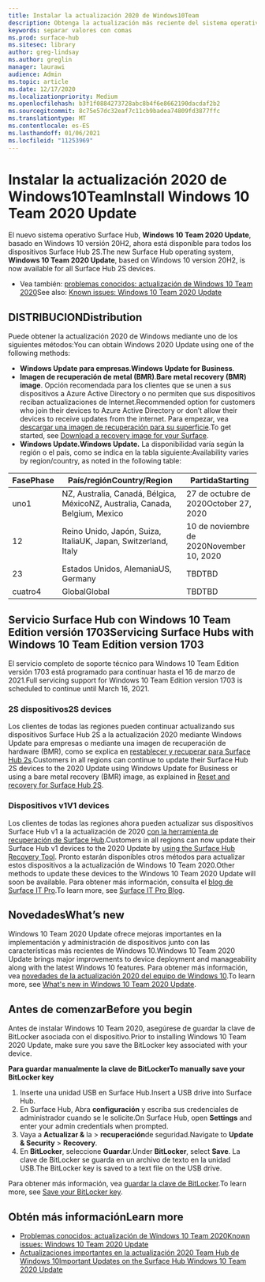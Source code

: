 ```yaml
---
title: Instalar la actualización 2020 de Windows10Team
description: Obtenga la actualización más reciente del sistema operativo Surface Hub, Windows 10 Team 2020 Update.
keywords: separar valores con comas
ms.prod: surface-hub
ms.sitesec: library
author: greg-lindsay
ms.author: greglin
manager: laurawi
audience: Admin
ms.topic: article
ms.date: 12/17/2020
ms.localizationpriority: Medium
ms.openlocfilehash: b3f1f0884273728abc8b4f6e8662190dacdaf2b2
ms.sourcegitcommit: 8c75e57dc32eaf7c11cb9badea74809fd3877ffc
ms.translationtype: MT
ms.contentlocale: es-ES
ms.lasthandoff: 01/06/2021
ms.locfileid: "11253969"
---
```

# <span data-ttu-id="17acd-104">Instalar la actualización 2020 de Windows10Team</span><span class="sxs-lookup"><span data-stu-id="17acd-104">Install Windows 10 Team 2020 Update</span></span> 

<span data-ttu-id="17acd-105">El nuevo sistema operativo Surface Hub, **Windows 10 Team 2020 Update**, basado en Windows 10 versión 20H2, ahora está disponible para todos los dispositivos Surface Hub 2S.</span><span class="sxs-lookup"><span data-stu-id="17acd-105">The new Surface Hub operating system, **Windows 10 Team 2020 Update**, based on Windows 10 version 20H2, is now available for all Surface Hub 2S devices.</span></span>  

- <span data-ttu-id="17acd-106">Vea también: [problemas conocidos: actualización de Windows 10 Team 2020](surface-hub-2020-update.md)</span><span class="sxs-lookup"><span data-stu-id="17acd-106">See also: [Known issues: Windows 10 Team 2020 Update](surface-hub-2020-update.md)</span></span>

## <span data-ttu-id="17acd-107">DISTRIBUCION</span><span class="sxs-lookup"><span data-stu-id="17acd-107">Distribution</span></span>

<span data-ttu-id="17acd-108">Puede obtener la actualización 2020 de Windows mediante uno de los siguientes métodos:</span><span class="sxs-lookup"><span data-stu-id="17acd-108">You can obtain Windows 2020 Update using one of the following methods:</span></span>

- <span data-ttu-id="17acd-109">**Windows Update para empresas**.</span><span class="sxs-lookup"><span data-stu-id="17acd-109">**Windows Update for Business**.</span></span>
- <span data-ttu-id="17acd-110">**Imagen de recuperación de metal (BMR)**.</span><span class="sxs-lookup"><span data-stu-id="17acd-110">**Bare metal recovery (BMR) image**.</span></span> <span data-ttu-id="17acd-111">Opción recomendada para los clientes que se unen a sus dispositivos a Azure Active Directory o no permiten que sus dispositivos reciban actualizaciones de Internet.</span><span class="sxs-lookup"><span data-stu-id="17acd-111">Recommended option for customers who join their devices to Azure Active Directory or don’t allow their devices to receive updates from the internet.</span></span> <span data-ttu-id="17acd-112">Para empezar, vea [descargar una imagen de recuperación para su superficie](https://support.microsoft.com/surfacerecoveryimage).</span><span class="sxs-lookup"><span data-stu-id="17acd-112">To get started, see [Download a recovery image for your Surface](https://support.microsoft.com/surfacerecoveryimage).</span></span>
- **<span data-ttu-id="17acd-113">Windows Update.</span><span class="sxs-lookup"><span data-stu-id="17acd-113">Windows Update.</span></span>** <span data-ttu-id="17acd-114">La disponibilidad varía según la región o el país, como se indica en la tabla siguiente:</span><span class="sxs-lookup"><span data-stu-id="17acd-114">Availability varies by region/country, as noted in the following table:</span></span>

| <span data-ttu-id="17acd-115">Fase</span><span class="sxs-lookup"><span data-stu-id="17acd-115">Phase</span></span> | <span data-ttu-id="17acd-116">País/región</span><span class="sxs-lookup"><span data-stu-id="17acd-116">Country/Region</span></span>                         | <span data-ttu-id="17acd-117">Partida</span><span class="sxs-lookup"><span data-stu-id="17acd-117">Starting</span></span>          |
| ----- | -------------------------------------- | ----------------- |
| <span data-ttu-id="17acd-118">uno</span><span class="sxs-lookup"><span data-stu-id="17acd-118">1</span></span>     | <span data-ttu-id="17acd-119">NZ, Australia, Canadá, Bélgica, México</span><span class="sxs-lookup"><span data-stu-id="17acd-119">NZ, Australia, Canada, Belgium, Mexico</span></span> | <span data-ttu-id="17acd-120">27 de octubre de 2020</span><span class="sxs-lookup"><span data-stu-id="17acd-120">October 27, 2020</span></span>  |
| <span data-ttu-id="17acd-121">1</span><span class="sxs-lookup"><span data-stu-id="17acd-121">2</span></span>     | <span data-ttu-id="17acd-122">Reino Unido, Japón, Suiza, Italia</span><span class="sxs-lookup"><span data-stu-id="17acd-122">UK, Japan, Switzerland, Italy</span></span>          | <span data-ttu-id="17acd-123">10 de noviembre de 2020</span><span class="sxs-lookup"><span data-stu-id="17acd-123">November 10, 2020</span></span> |
| <span data-ttu-id="17acd-124">2</span><span class="sxs-lookup"><span data-stu-id="17acd-124">3</span></span>     | <span data-ttu-id="17acd-125">Estados Unidos, Alemania</span><span class="sxs-lookup"><span data-stu-id="17acd-125">US, Germany</span></span>                            | <span data-ttu-id="17acd-126">TBD</span><span class="sxs-lookup"><span data-stu-id="17acd-126">TBD</span></span> |
| <span data-ttu-id="17acd-127">cuatro</span><span class="sxs-lookup"><span data-stu-id="17acd-127">4</span></span>     | <span data-ttu-id="17acd-128">Global</span><span class="sxs-lookup"><span data-stu-id="17acd-128">Global</span></span>                                 | <span data-ttu-id="17acd-129">TBD</span><span class="sxs-lookup"><span data-stu-id="17acd-129">TBD</span></span>  |

## <span data-ttu-id="17acd-130">Servicio Surface Hub con Windows 10 Team Edition versión 1703</span><span class="sxs-lookup"><span data-stu-id="17acd-130">Servicing Surface Hubs with Windows 10 Team Edition version 1703</span></span> 

<span data-ttu-id="17acd-131">El servicio completo de soporte técnico para Windows 10 Team Edition versión 1703 está programado para continuar hasta el 16 de marzo de 2021.</span><span class="sxs-lookup"><span data-stu-id="17acd-131">Full servicing support for Windows 10 Team Edition version 1703 is scheduled to continue until March 16, 2021.</span></span>

### <span data-ttu-id="17acd-132">2S dispositivos</span><span class="sxs-lookup"><span data-stu-id="17acd-132">2S devices</span></span> 

<span data-ttu-id="17acd-133">Los clientes de todas las regiones pueden continuar actualizando sus dispositivos Surface Hub 2S a la actualización 2020 mediante Windows Update para empresas o mediante una imagen de recuperación de hardware (BMR), como se explica en [restablecer y recuperar para Surface Hub 2s](surface-hub-2s-recover-reset.md).</span><span class="sxs-lookup"><span data-stu-id="17acd-133">Customers in all regions can continue to update their Surface Hub 2S devices to the 2020 Update using Windows Update for Business or using a bare metal recovery (BMR) image, as explained in [Reset and recovery for Surface Hub 2S](surface-hub-2s-recover-reset.md).</span></span>

### <span data-ttu-id="17acd-134">Dispositivos v1</span><span class="sxs-lookup"><span data-stu-id="17acd-134">V1 devices</span></span> 

<span data-ttu-id="17acd-135">Los clientes de todas las regiones ahora pueden actualizar sus dispositivos Surface Hub v1 a la actualización de 2020 [con la herramienta de recuperación de Surface Hub](surface-hub-recovery-tool.md).</span><span class="sxs-lookup"><span data-stu-id="17acd-135">Customers in all regions can now update their Surface Hub v1 devices to the 2020 Update by [using the Surface Hub Recovery Tool](surface-hub-recovery-tool.md).</span></span> <span data-ttu-id="17acd-136">Pronto estarán disponibles otros métodos para actualizar estos dispositivos a la actualización de Windows 10 Team 2020.</span><span class="sxs-lookup"><span data-stu-id="17acd-136">Other methods to update these devices to the Windows 10 Team 2020 Update will soon be available.</span></span> <span data-ttu-id="17acd-137">Para obtener más información, consulta el [blog de Surface IT Pro](https://techcommunity.microsoft.com/t5/surface-it-pro-blog/surface-hub-windows-10-team-2020-update/ba-p/2000144).</span><span class="sxs-lookup"><span data-stu-id="17acd-137">To learn more, see [Surface IT Pro Blog](https://techcommunity.microsoft.com/t5/surface-it-pro-blog/surface-hub-windows-10-team-2020-update/ba-p/2000144).</span></span>
 
## <span data-ttu-id="17acd-138">Novedades</span><span class="sxs-lookup"><span data-stu-id="17acd-138">What’s new</span></span>

<span data-ttu-id="17acd-139">Windows 10 Team 2020 Update ofrece mejoras importantes en la implementación y administración de dispositivos junto con las características más recientes de Windows 10.</span><span class="sxs-lookup"><span data-stu-id="17acd-139">Windows 10 Team 2020 Update brings major improvements to device deployment and manageability along with the latest Windows 10 features.</span></span> <span data-ttu-id="17acd-140">Para obtener más información, vea [novedades de la actualización 2020 del equipo de Windows 10](surface-hub-2020-update-whats-new.md).</span><span class="sxs-lookup"><span data-stu-id="17acd-140">To learn more, see [What's new in Windows 10 Team 2020 Update](surface-hub-2020-update-whats-new.md).</span></span>
 
## <span data-ttu-id="17acd-141">Antes de comenzar</span><span class="sxs-lookup"><span data-stu-id="17acd-141">Before you begin</span></span>

<span data-ttu-id="17acd-142">Antes de instalar Windows 10 Team 2020, asegúrese de guardar la clave de BitLocker asociada con el dispositivo.</span><span class="sxs-lookup"><span data-stu-id="17acd-142">Prior to installing Windows 10 Team 2020 Update, make sure you save the BitLocker key associated with your device.</span></span> 

**<span data-ttu-id="17acd-143">Para guardar manualmente la clave de BitLocker</span><span class="sxs-lookup"><span data-stu-id="17acd-143">To manually save your BitLocker key</span></span>**

1. <span data-ttu-id="17acd-144">Inserte una unidad USB en Surface Hub.</span><span class="sxs-lookup"><span data-stu-id="17acd-144">Insert a USB drive into Surface Hub.</span></span>
2. <span data-ttu-id="17acd-145">En Surface Hub, Abra **configuración** y escriba sus credenciales de administrador cuando se le solicite.</span><span class="sxs-lookup"><span data-stu-id="17acd-145">On Surface Hub, open **Settings** and enter your admin credentials when prompted.</span></span>
3. <span data-ttu-id="17acd-146">Vaya a **Actualizar &** la  >  **recuperación**de seguridad.</span><span class="sxs-lookup"><span data-stu-id="17acd-146">Navigate to **Update & Security** > **Recovery**.</span></span>
4. <span data-ttu-id="17acd-147">En **BitLocker**, seleccione **Guardar**.</span><span class="sxs-lookup"><span data-stu-id="17acd-147">Under **BitLocker**, select **Save**.</span></span> <span data-ttu-id="17acd-148">La clave de BitLocker se guarda en un archivo de texto en la unidad USB.</span><span class="sxs-lookup"><span data-stu-id="17acd-148">The BitLocker key is saved to a text file on the USB drive.</span></span>

<span data-ttu-id="17acd-149">Para obtener más información, vea [guardar la clave de BitLocker](save-bitlocker-key-surface-hub.md).</span><span class="sxs-lookup"><span data-stu-id="17acd-149">To learn more, see [Save your BitLocker key](save-bitlocker-key-surface-hub.md).</span></span>

## <span data-ttu-id="17acd-150">Obtén más información</span><span class="sxs-lookup"><span data-stu-id="17acd-150">Learn more</span></span>

- [<span data-ttu-id="17acd-151">Problemas conocidos: actualización de Windows 10 Team 2020</span><span class="sxs-lookup"><span data-stu-id="17acd-151">Known issues: Windows 10 Team 2020 Update</span></span>](surface-hub-2020-update.md)
- [<span data-ttu-id="17acd-152">Actualizaciones importantes en la actualización 2020 Team Hub de Windows 10</span><span class="sxs-lookup"><span data-stu-id="17acd-152">Important Updates on the Surface Hub Windows 10 Team 2020 Update</span></span>](https://techcommunity.microsoft.com/t5/surface-it-pro-blog/important-updates-on-the-surface-hub-windows-10-team-2020-update/ba-p/1960897)
